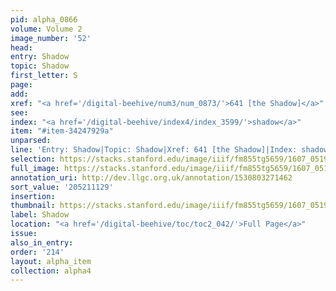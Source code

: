 ```yaml
---
pid: alpha_0866
volume: Volume 2
image_number: '52'
head:
entry: Shadow
topic: Shadow
first_letter: S
page:
add:
xref: "<a href='/digital-beehive/num3/num_0873/'>641 [the Shadow]</a>"
see:
index: "<a href='/digital-beehive/index4/index_3599/'>shadow</a>"
item: "#item-34247929a"
unparsed:
line: 'Entry: Shadow|Topic: Shadow|Xref: 641 [the Shadow]|Index: shadow|#item-34247929a'
selection: https://stacks.stanford.edu/image/iiif/fm855tg5659/1607_0519/834,1129,2967,398/full/0/default.jpg
full_image: https://stacks.stanford.edu/image/iiif/fm855tg5659/1607_0519/full/full/0/default.jpg
annotation_uri: http://dev.llgc.org.uk/annotation/1530803271462
sort_value: '205211129'
insertion:
thumbnail: https://stacks.stanford.edu/image/iiif/fm855tg5659/1607_0519/834,1129,600,180/250,/0/default.jpg
label: Shadow
location: "<a href='/digital-beehive/toc/toc2_042/'>Full Page</a>"
issue:
also_in_entry:
order: '214'
layout: alpha_item
collection: alpha4
---
```

